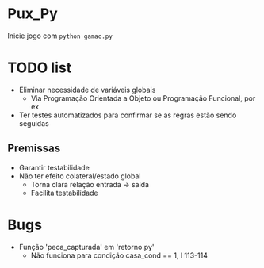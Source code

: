 # Pux_Py
Inicie jogo com `python gamao.py`

# TODO list
- Eliminar necessidade de variáveis globais
    - Via Programação Orientada a Objeto ou Programação Funcional, por ex
- Ter testes automatizados para confirmar se as regras estão sendo seguidas

## Premissas
- Garantir testabilidade
- Não ter efeito colateral/estado global
    - Torna clara relação entrada -> saída
    - Facilita testabilidade

# Bugs
- Função 'peca_capturada' em 'retorno.py'
    - Não funciona para condição casa_cond == 1, l 113-114